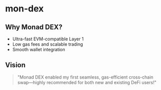 # mon-dex
## Why Monad DEX?

- Ultra-fast EVM-compatible Layer 1
- Low gas fees and scalable trading
- Smooth wallet integration

## Vision

> "Monad DEX enabled my first seamless, gas-efficient cross-chain swap—highly recommended for both new and existing DeFi users!"

